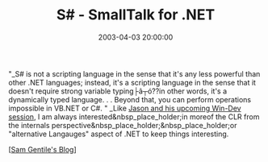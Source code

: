 ﻿---
layout: post
title: "S# - SmallTalk for .NET"
comments: false
date: 2003-04-03 20:00:00
categories:
 - Technology
subtext-id: caa4a81a-e895-44e6-b291-0f192895da33
alias: /blog/S---SmallTalk-for-NET.aspx
---


"_S# is not a scripting language in the sense that it's any less powerful than other .NET languages; instead, it's a scripting language in the sense that it doesn't require strong variable typing├â┬ó??in other words, it's a dynamically typed language. . . Beyond that, you can perform operations impossible in VB.NET or C#. " _Like [Jason and his upcoming Win-Dev session](http://butrain.bu.edu/windev/track1.asp), I am always interested&nbsp_place_holder;in moreof the CLR from the internals perspective&nbsp_place_holder;&nbsp_place_holder;or "alternative Langauges" aspect of .NET to keep things interesting.

[[Sam Gentile's Blog](http://dotnetweblogs.com/sgentile/)] 
